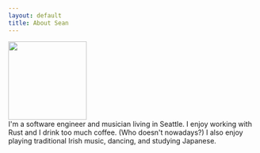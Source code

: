 ```yaml
---
layout: default
title: About Sean
---
```


<img src="https://avatars2.githubusercontent.com/u/1481619?s=460&v=4" width="158" height="158"/>
<br/>
I'm a software engineer and musician living in Seattle. I enjoy working with
Rust and I drink too much coffee. (Who doesn't nowadays?) I also enjoy playing
traditional Irish music, dancing, and studying Japanese.

